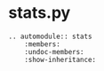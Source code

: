 # stats.py

```eval_rst
.. automodule:: stats
    :members:
    :undoc-members:
    :show-inheritance:
```